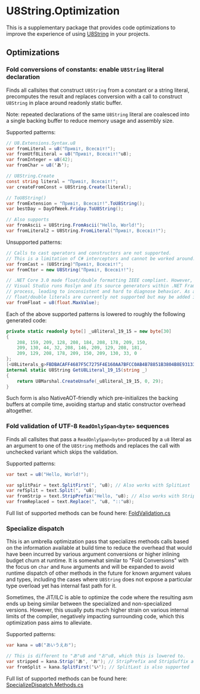 # U8String.Optimization

This is a supplementary package that provides code optimizations to improve the experience of using [U8String](https://www.nuget.org/packages/U8String) in your projects.

## Optimizations

### Fold conversions of constants: enable `U8String` literal declaration
Finds all callsites that construct `U8String` from a constant or a string literal, precomputes the result and replaces conversion with a call to construct `U8String` in place around readonly static buffer.

Note: repeated declarations of the same `U8String` literal are coalesced into a single backing buffer to reduce memory usage and assembly size.

Supported patterns:
```csharp
// U8.Extensions.Syntax.u8
var fromLiteral = u8("Привіт, Всесвіт!");
var fromUtf8Literal = u8("Привіт, Всесвіт!"u8);
var fromInteger = u8(42);
var fromChar = u8('あ');

// U8String.Create
const string literal = "Привіт, Всесвіт!";
var createFromConst = U8String.Create(literal);

// ToU8String()
var fromExtension = "Привіт, Всесвіт!".ToU8String();
var bestDay = DayOfWeek.Friday.ToU8String();

// Also supports
var fromAscii = U8String.FromAscii("Hello, World!");
var fromLiteral2 = U8String.FromLiteral("Привіт, Всесвіт!");
```

Unsupported patterns:
```csharp
// Calls to cast operators and constructors are not supported.
// This is a limitation of C# interceptors and cannot be worked around.
var fromCast = (U8String)"Привіт, Всесвіт!";
var fromCtor = new U8String("Привіт, Всесвіт!");

// .NET Core 3.0 made float/double formatting IEEE compliant. However,
// Visual Studio runs Roslyn and its source generators within .NET Framework 4.8
// process, leading to inconsistent and hard to diagnose behavior. As a result,
// float/double literals are currently not supported but may be added in the future.
var fromFloat = u8(float.MaxValue); 
```

Each of the above supported patterns is lowered to roughly the following generated code:
```csharp
private static readonly byte[] _u8literal_19_15 = new byte[30]
{
	208, 159, 209, 128, 208, 184, 208, 178, 209, 150,
	209, 130, 44, 32, 208, 146, 209, 129, 208, 181,
	209, 129, 208, 178, 209, 150, 209, 130, 33, 0
};
[<U8Literals_g>FBDBACAFF4687F5C7275F4E160AA7BFCC0AB4B78851B3804B8E931336C987C3D9__InterceptsLocation("...\\Program.cs", 19, 15)]
internal static U8String GetU8Literal_19_15(string _)
{
	return U8Marshal.CreateUnsafe(_u8literal_19_15, 0, 29);
}
```

Such form is also NativeAOT-friendly which pre-initializes the backing buffers at compile time, avoiding startup and static constructor overhead altogether.

### Fold validation of UTF-8 `ReadOnlySpan<byte>` sequences
Finds all callsites that pass a `ReadOnlySpan<byte>` produced by a `u8` literal as an argument to one of the `U8String` methods and replaces the call with unchecked variant which skips the validation.

Supported patterns:
```csharp
var text = u8("Hello, World!");

var splitPair = text.SplitFirst(", "u8); // Also works with SplitLast
var refSplit = text.Split(", "u8);
var fromStrip = text.StripPrefix("Hello, "u8); // Also works with Strip and StripSuffix
var fromReplaced = text.Replace(", "u8, "::"u8);
```

Full list of supported methods can be found here: [FoldValidation.cs](./OptimizationScopes/FoldValidation.cs#L43)

### Specialize dispatch
This is an umbrella optimization pass that specializes methods calls based on the information available at build time to reduce the overhead that would have been incurred by various argument conversions or higher inlining budget churn at runtime. It is somewhat similar to "Fold Conversions" with the focus on `char` and `Rune` arguments and will be expanded to avoid runtime dispatch of other methods in the future for known argument values and types, including the cases where `U8String` does not expose a particular type overload yet has internal fast path for it.

Sometimes, the JIT/ILC is able to optimize the code where the resulting asm ends up being similar between the specialized and non-specialized versions. However, this usually puts much higher strain on various internal limits of the compiler, negatively impacting surrounding code, which this optimization pass aims to alleviate.

Supported patterns:
```csharp
var kana = u8("あいうえお");

// This is different to "あ"u8 and "お"u8, which this is lowered to.
var stripped = kana.Strip('あ', 'お'); // StripPrefix and StripSuffix are also supported
var fromSplit = kana.SplitFirst('い'); // SplitLast is also supported
```

Full list of supported methods can be found here: [SpecializeDispatch.Methods.cs](./OptimizationScopes/SpecializeDispatch.Methods.cs#L17)
